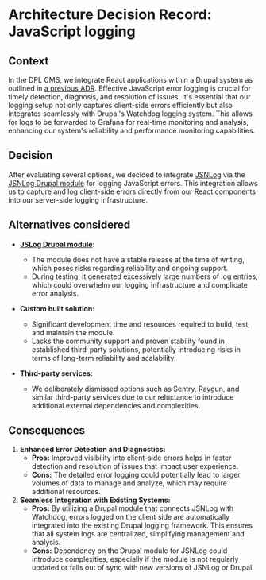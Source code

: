 # Architecture Decision Record: JavaScript logging

## Context

In the DPL CMS, we integrate React applications within a Drupal system as outlined in [a previous ADR](adr-003-ddb-react-integration.md). Effective JavaScript error logging is crucial for timely detection, diagnosis, and resolution of issues. It's essential that our logging setup not only captures client-side errors efficiently but also integrates seamlessly with Drupal's Watchdog logging system. This allows for logs to be forwarded to Grafana for real-time monitoring and analysis, enhancing our system's reliability and performance monitoring capabilities.

## Decision

After evaluating several options, we decided to integrate [JSNLog](https://jsnlog.com) via the [JSNLog Drupal module](https://www.drupal.org/project/jsnlog) for logging JavaScript errors. This integration allows us to capture and log client-side errors directly from our React components into our server-side logging infrastructure.

## Alternatives considered

* **[JSLog Drupal module](https://www.drupal.org/project/jslog):**

  * The module does not have a stable release at the time of writing, which poses risks regarding reliability and ongoing support.
  * During testing, it generated excessively large numbers of log entries, which could overwhelm our logging infrastructure and complicate error analysis.

* **Custom built solution:**

  * Significant development time and resources required to build, test, and maintain the module.
  * Lacks the community support and proven stability found in established third-party solutions, potentially introducing risks in terms of long-term reliability and scalability.

* **Third-party services:**
  * We deliberately dismissed options such as Sentry, Raygun, and similar third-party services due to our reluctance to introduce additional external dependencies and complexities.

## Consequences

1. **Enhanced Error Detection and Diagnostics:**
    * **Pros:** Improved visibility into client-side errors helps in faster detection and resolution of issues that impact user experience.
    * **Cons:** The detailed error logging could potentially lead to larger volumes of data to manage and analyze, which may require additional resources.
2. **Seamless Integration with Existing Systems:**
    * **Pros:** By utilizing a Drupal module that connects JSNLog with Watchdog, errors logged on the client side are automatically integrated into the existing Drupal logging framework. This ensures that all system logs are centralized, simplifying management and analysis.
    * **Cons:** Dependency on the Drupal module for JSNLog could introduce complexities, especially if the module is not regularly updated or falls out of sync with new versions of JSNLog or Drupal.
    
